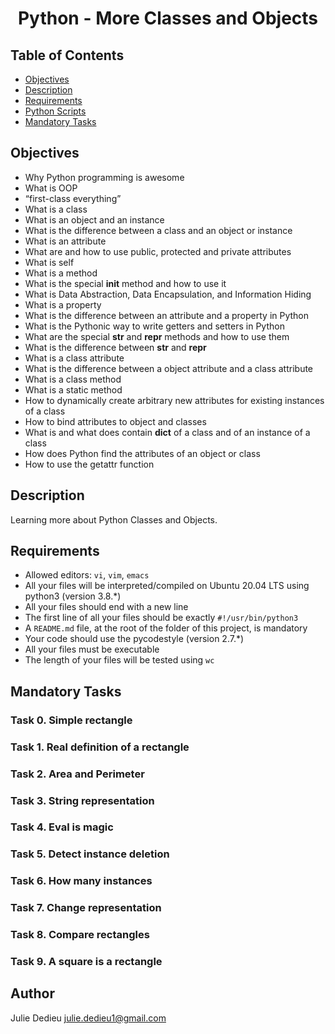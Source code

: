 # <p align="center">Python - More Classes and Objects</p>

## Table of Contents

- [Objectives](#objectives)
- [Description](#Descritpion)
- [Requirements](#requirements)
- [Python Scripts](#Python-Scripts)
- [Mandatory Tasks](#mandatory-tasks)

## Objectives

- Why Python programming is awesome
- What is OOP
- “first-class everything”
- What is a class
- What is an object and an instance
- What is the difference between a class and an object or instance
- What is an attribute
- What are and how to use public, protected and private attributes
- What is self
- What is a method
- What is the special __init__ method and how to use it
- What is Data Abstraction, Data Encapsulation, and Information Hiding
- What is a property
- What is the difference between an attribute and a property in Python
- What is the Pythonic way to write getters and setters in Python
- What are the special __str__ and __repr__ methods and how to use them
- What is the difference between __str__ and __repr__
- What is a class attribute
- What is the difference between a object attribute and a class attribute
- What is a class method
- What is a static method
- How to dynamically create arbitrary new attributes for existing instances of a class
- How to bind attributes to object and classes
- What is and what does contain __dict__ of a class and of an instance of a class
- How does Python find the attributes of an object or class
- How to use the getattr function

## Description

Learning more about Python Classes and Objects.

## Requirements

- Allowed editors: `vi`, `vim`, `emacs`
- All your files will be interpreted/compiled on Ubuntu 20.04 LTS using python3 (version 3.8.*)
- All your files should end with a new line
- The first line of all your files should be exactly `#!/usr/bin/python3`
- A `README.md` file, at the root of the folder of this project, is mandatory
- Your code should use the pycodestyle (version 2.7.*)
- All your files must be executable
- The length of your files will be tested using `wc`

## Mandatory Tasks

### Task 0. Simple rectangle

### Task 1. Real definition of a rectangle

### Task 2. Area and Perimeter

### Task 3. String representation

### Task 4. Eval is magic

### Task 5. Detect instance deletion

### Task 6. How many instances

### Task 7. Change representation

### Task 8. Compare rectangles

### Task 9. A square is a rectangle

## Author

Julie Dedieu <julie.dedieu1@gmail.com>
